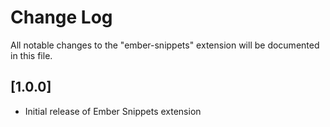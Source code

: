 # Change Log

All notable changes to the "ember-snippets" extension will be documented in this file.

## [1.0.0]

- Initial release of Ember Snippets extension

